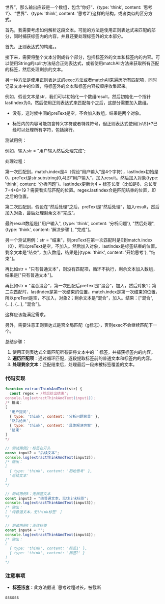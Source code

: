 世界”，那么输出应该是一个数组，包含“你好”、{type: 'think', content: '思考1'}、“世界”、{type: 'think', content: '思考2'}这样的结构，或者类似的区分方式。

首先，我需要考虑如何解析这段文本。可能的方法是使用正则表达式来匹配的部分，同时捕获标签内的内容，并且还要处理标签外的文本部分。

首先，正则表达式的构建。。

接下来，需要将整个文本分割成各个部分，包括标签外的文本和标签内的内容。可以使用String的split方法结合正则表达式，或者使用matchAll方法来获取所有匹配的标签，然后处理剩余的文本。

另一种方法是使用正则表达式的exec方法或者matchAll来遍历所有匹配项，同时记录文本中的位置，将标签外的文本和标签内容按顺序收集起来。

例如，假设文本是str，我们可以初始化一个数组result，然后初始化一个指针lastIndex为0。然后使用正则表达式来匹配每个之后，这部分需要加入数组。

- 没有，这时候中间的preText是空，不会加入数组，结果是两个对象。

- 标签内的内容可能包含转义字符或者特殊符号，但正则表达式使用[\s\S]*?已经可以处理所有字符，包括换行。

测试用例：

例如，输入str = "用户输入然后处理完成";

处理过程：

第一次匹配到，match.index是4（假设“用户输入”是4个字符），lastIndex初始是0，preText是str.substring(0,4)即“用户输入”，加入result。然后加入对象{type: 'think', content: '分析问题'}。lastIndex更新为4 + 标签长度（比如是8，总长度7+4+8=19？需要看实际匹配的位置。regex.lastIndex会是匹配结束的位置，即</think>之后的位置。

第二次匹配到，假设在“然后处理”之后，preText是“然后处理”，加入result，然后加入对象，最后处理剩余文本“完成”。

最终result数组是["用户输入", {type: 'think', content: '分析问题'}, "然后处理", {type: 'think', content: '解决步骤'}, "完成"]。

另一个测试用例：str = "结束"，则preText在第一次匹配时是0到match.index（0），所以preText是空，不加入。然后加入对象，lastIndex是标签结束的位置。剩余文本是“结束”，加入数组，结果是[{type: 'think', content: '开始思考'}, "结束"]。

再比如str = "只有普通文本"，则没有匹配项，循环不执行，剩余文本加入数组，结果是["只有普通文本"]。

再比如str = "混合混合"，第一次匹配后preText是“混合”，加入，然后对象1；第二次匹配时，lastIndex是第一次结束的位置，match.index是第一次结束的位置，所以preText是空，不加入，对象2；剩余文本是“混合”，加入。结果：["混合", {...}, {...}, "混合"]。

这样应该能满足需求。

另外，需要注意正则表达式是否全局匹配（g标志），否则exec不会继续匹配下一个。

总结步骤：

1. 使用正则表达式全局匹配所有要将文本中的 `` 标签，并捕获标签内的内容。
2. **遍历匹配项**：通过循环匹配，逐段提取标签前的普通文本和标签内的内容。
3. **处理剩余文本**：匹配结束后，处理最后一段未被标签覆盖的文本。


### 代码实现
```javascript
function extractThinkAndText(str) {
  const regex = /然后给出结束";
console.log(extractThinkAndText(input1));
/* 输出：
[
  '用户提问',
  { type: 'think', content: '分析问题背景' },
  '然后给出',
  { type: 'think', content: '具体解决方案' },
  '结束'
]
*/

// 测试用例2：标签在开头
const input2 = "后续文本";
console.log(extractThinkAndText(input2));
/* 输出：
[
  { type: 'think', content: '初始思考' },
  '后续文本'
]
*/

// 测试用例3：无标签文本
const input3 = "纯普通文本，无think标签";
console.log(extractThinkAndText(input3));
/* 输出：
[ '纯普通文本，无think标签' ]
*/

// 测试用例4：连续标签
const input4 = "";
console.log(extractThinkAndText(input4));
/* 输出：
[
  { type: 'think', content: '标签1' },
  { type: 'think', content: '标签2' }
]
*/
```


### 注意事项
- **标签嵌套**：此方法假设 `思考过程过长，被截断

<think>ssssss</think>